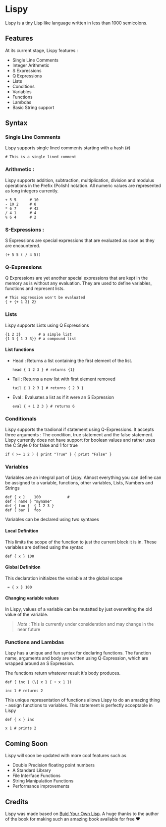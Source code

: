 # Lispy

Lispy is a tiny Lisp like language written in less than 1000 semicolons.

## Features

At its current stage, Lispy features : 

- Single Line Comments
- Integer Arithmetic
- S Expressions
- Q Expressions
- Lists
- Conditions
- Variables
- Functions
- Lambdas
- Basic String support

## Syntax

### Single Line Comments

Lispy supports single lined comments starting with a hash (```#```)

```
# This is a single lined comment
```

### Arithmetic : 

Lispy supports addition, subtraction, multiplication, division and modulus operations
in the Prefix (Polish) notation.
All numeric values are represented as long integers currently.

```
+ 5 5      # 10
- 10 2     # 8
* 6 7      # 42
/ 4 1      # 4
% 6 4      # 2
```

### S-Expressions : 
  
S Expressions are special expressions that are evaluated as soon as they are encountered.

```
(+ 5 5 ( / 4 5))
```

### Q-Expressions

Q Expressions are yet another special expressions that are kept in the memory as is
without any evaluation. They are used to define variables, functions and represent lists.

```
# This expression won't be evaluated 
{ + {+ 1 2} 2}
```

### Lists

Lispy supports Lists using Q Expressions

```
{1 2 3}        # a simple list
{1 3 { 1 3 3}} # a compound list
```

#### List functions

- Head : Returns a list containing the first element of the list.
  ```
  head { 1 2 3 } # returns {1}
  ```
  
- Tail : Returns a new list with first element removed
  ```
  tail { 1 2 3 } # returns { 2 3 }
  ```
  
- Eval : Evaluates a list as if it were an S Expression
  ```
  eval { + 1 2 3 } # returns 6
  ```
  
### Conditionals

Lispy supports the tradional if statement using Q-Expressions. It accepts three 
arguments : The condition, true statement and the false statement. 
Lispy currently does not have support for boolean values and rather uses the C Style 0
for false and 1 for true

```
if ( >= 1 2 ) { print "True" } { print "False" }
```
  
### Variables 

Variables are an integral part of Lispy. Almost everything you can define can be assigned
to a variable, functions, other variables, Lists, Numbers and Strings

```
def { x }    100            #
def { name } "myname"
def { foo }  { 1 2 3 }
def { bar }  foo
```

Variables can be declared using two syntaxes

#### Local Definition

This limits the scope of the function to just the current block it is in. These variables
are defined using the syntax 

```
def { x } 100
```

#### Global Definition

This declaration initialzes the variable at the global scope

```
 = { x } 100
```

#### Changing variable values

In Lispy, values of a variable can be mutatted by just overwriting the old value of the
variable. 

> *Note* : This is currently under consideration and may change in the near future

### Functions and Lambdas  

Lispy has a unique and fun syntax for declaring functions. The function name, arguments
and body are written using Q-Expression, which are wrapped around an S Expression.

The functions return whatever result it's body produces.

```
def { inc } (\{ x } { + x 1 }) 

inc 1 # returns 2
```

This unique representation of functions allows Lispy to do an amazing thing - assign
functions to variables. This statement is perfectly acceptable in Lispy

```
def { x } inc 

x 1 # prints 2
```

## Coming Soon

Lispy will soon be updated with more cool features such as

- Double Precision floating point numbers
- A Standard Library
- File Interface Functions
- String Manipulation Functions
- Performance improvements

## Credits

Lispy was made based on [Buid Your Own Lisp](http://www.buildyourownlisp.com).
A huge thanks to the author of the book for making such an amazing book available
for free :heart:
